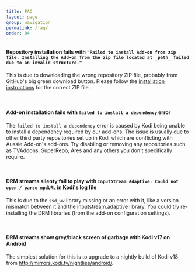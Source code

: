 ```yaml
---
title: FAQ
layout: page
group: navigation
permalink: /faq/
order: 04
---
```


#### Repository installation fails with `"Failed to install Add-on from zip file. Installing the Add-on from the zip file located at _path_ failed due to an invalid structure."`
This is due to downloading the wrong repository ZIP file, probably from GitHub's big green download button. Please follow the [installation instructions](/installation/) for the correct ZIP file.  

&nbsp;  
  
#### Add-on installation fails with `failed to install a dependency` error
The `failed to install a dependency` error is caused by Kodi being unable to install a dependency required by our add-ons. The issue is usually due to other third party repositories set up in Kodi which are conflicting with Aussie Add-on's add-ons. Try disabling or removing any repositories such as TVAddons, SuperRepo, Ares and any others you don't specifically require.

&nbsp;

#### DRM streams silenty fail to play with `InputStream Adaptive: Could not open / parse mpdURL` in Kodi's log file
This is due to the `ssd_wv` library missing or an error with it, like a version mismatch between it and the inputstream.adaptive library. You could try re-installing the DRM libraries (from the add-on configuration settings).  

&nbsp;  

#### DRM streams show grey/black screen of garbage with Kodi v17 on Android
The simplest solution for this is to upgrade to a nightly build of Kodi v18 from <a href="http://mirrors.kodi.tv/nightlies/android/">http://mirrors.kodi.tv/nightlies/android/</a>. 

&nbsp;
